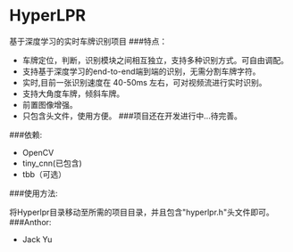 # HyperLPR

基于深度学习的实时车牌识别项目
###特点：
+ 车牌定位，判断，识别模块之间相互独立，支持多种识别方式。可自由调配。
+ 支持基于深度学习的end-to-end端到端的识别，无需分割车牌字符。
+ 实时,目前一张识别速度在 40-50ms 左右，可对视频流进行实时识别。
+ 支持大角度车牌，倾斜车牌。
+ 前置图像增强。
+ 只包含头文件，使用方便。
###项目还在开发进行中...待完善。


###依赖:
+ OpenCV
+ tiny_cnn(已包含)
+ tbb（可选）

###使用方法:

将Hyperlpr目录移动至所需的项目目录，并且包含"hyperlpr.h"头文件即可。
###Anthor:
+ Jack Yu